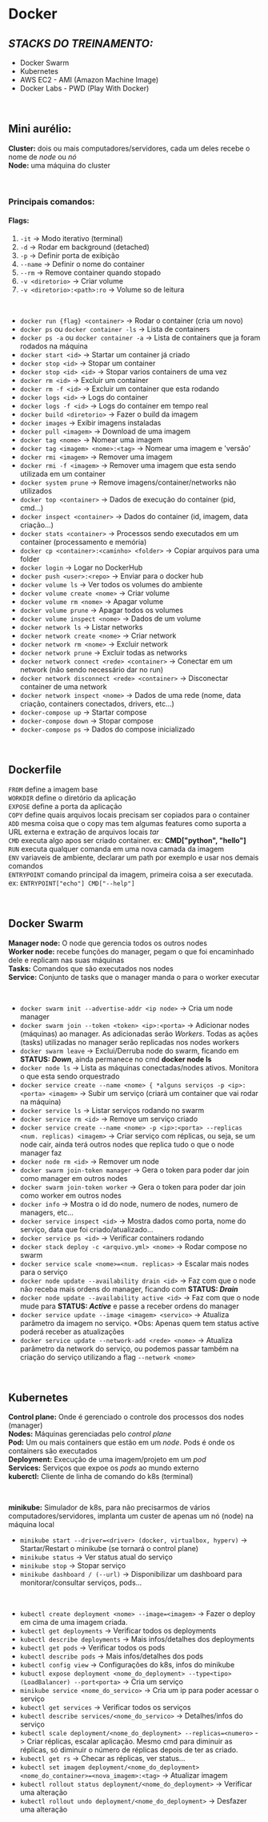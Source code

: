 # Docker 

## _STACKS DO TREINAMENTO:_
- Docker Swarm 
- Kubernetes
- AWS EC2 - AMI (Amazon Machine Image)
- Docker Labs - PWD (Play With Docker)

<br>

## Mini aurélio:
**Cluster:** dois ou mais computadores/servidores, cada um deles recebe o nome de _node_ ou _nó_ <br>
**Node:** uma máquina do cluster

<br>

### Principais comandos:

#### Flags:
1. `-it` -> Modo iterativo (terminal)
2. `-d` -> Rodar em background (detached)
3. `-p` -> Definir porta de exibição
4. `--name` -> Definir o nome do container
5. `--rm` -> Remove container quando stopado
6. `-v <diretorio>` -> Criar volume
7. `-v <diretorio>:<path>:ro` -> Volume so de leitura

<br>

- `docker run {flag} <container>` -> Rodar o container (cria um novo)
- `docker ps` ou `docker container -ls` -> Lista de containers
- `docker ps -a` ou `docker container -a` -> Lista de containers que ja foram rodados na máquina
- `docker start <id>` -> Startar um container já criado
- `docker stop <id>` -> Stopar um container
- `docker stop <id> <id>` -> Stopar varios containers de uma vez
- `docker rm <id>` -> Excluir um container
- `docker rm -f <id>` -> Excluir um container que esta rodando
- `docker logs <id>` -> Logs do container
- `docker logs -f <id>` -> Logs do container em tempo real
- `docker build <diretorio>` -> Fazer o build da imagem
- `docker images` -> Exibir imagens instaladas
- `docker pull <imagem>` -> Download de uma imagem
- `docker tag <nome>` -> Nomear uma imagem
- `docker tag <imagem> <nome>:<tag>` -> Nomear uma imagem e 'versão'
- `docker rmi <imagem>` -> Remover uma imagem
- `docker rmi -f <imagem>` -> Remover uma imagem que esta sendo utilizada em um container
- `docker system prune` -> Remove imagens/container/networks não utilizados
- `docker top <container>` -> Dados de execução do container (pid, cmd...)
- `docker inspect <container>` -> Dados do container (id, imagem, data criação...)
- `docker stats <container>` -> Processos sendo executados em um container (processamento e memória) 
- `docker cp <container>:<caminho> <folder>` -> Copiar arquivos para uma folder
- `docker login` -> Logar no DockerHub
- `docker push <user>:<repo>` -> Enviar para o docker hub
- `docker volume ls` -> Ver todos os volumes do ambiente
- `docker volume create <nome>` -> Criar volume
- `docker volume rm <nome>` -> Apagar volume
- `docker volume prune` -> Apagar todos os volumes
- `docker volume inspect <nome>` -> Dados de um volume
- `docker network ls` -> Listar networks
- `docker network create <nome>` -> Criar network
- `docker network rm <nome>` -> Excluir network
- `docker network prune` -> Excluir todas as networks
- `docker network connect <rede> <container>` -> Conectar em um network (não sendo necessário dar no run)
- `docker network disconnect <rede> <container>` -> Disconectar container de uma network
- `docker network inspect <nome>` -> Dados de uma rede (nome, data criação, containers conectados, drivers, etc...)
- `docker-compose up` -> Startar compose
- `docker-compose down` -> Stopar compose
- `docker-compose ps` -> Dados do compose inicializado

<br>

## Dockerfile 

`FROM` define a imagem base <br>
`WORKDIR` define o diretório da aplicação <br>
`EXPOSE` define a porta da aplicação <br>
`COPY` define quais arquivos locais precisam ser copiados para o container <br>
`ADD` mesma coisa que o copy mas tem algumas features como suporta a URL externa e extração de arquivos locais *tar* <br>
`CMD` executa algo apos ser criado container. ex: **CMD["python", "hello"]** <br>
`RUN` executa qualquer comanda em uma nova camada da imagem <br>
`ENV` variaveis de ambiente, declarar um path por exemplo e usar nos demais comandos <br>
`ENTRYPOINT` comando principal da imagem, primeira coisa a ser executada. ex: `ENTRYPOINT["echo"] CMD["--help"] ` <br>

<br>

## Docker Swarm

**Manager node:** O node que gerencia todos os outros nodes <br>
**Worker node:** recebe funções do manager, pegam o que foi encaminhado dele e replicam nas suas máquinas <br>
**Tasks:** Comandos que são executados nos nodes <br>
**Service:** Conjunto de tasks que o manager manda o para o worker executar <br>

<br>

- `docker swarm init --advertise-addr <ip node>` -> Cria um node manager
- `docker swarm join --token <token> <ip>:<porta>` -> Adicionar nodes (máquinas) ao manager. As adicionadas serão _Workers_. Todas as ações (tasks) utilizadas no manager serão replicadas nos nodes workers
- `docker swarm leave` -> Exclui/Derruba node do swarm, ficando em **STATUS: _Down_**, ainda permanece no cmd **docker node ls** 
- `docker node ls` -> Lista as máquinas conectadas/nodes ativos. Monitora o que esta sendo orquestrado
- `docker service create --name <nome> { *alguns serviços -p <ip>:<porta> <imagem>` -> Subir um serviço (criará um container que vai rodar na máquina)
- `docker service ls` -> Listar serviços rodando no swarm
- `docker service rm <id>` -> Remove um serviço criado
- `docker service create --name <nome> -p <ip>:<porta> --replicas <num. replicas) <imagem>` -> Criar serviço com réplicas, ou seja, se um node cair, ainda terá outros nodes que replica tudo o que o node manager faz
- `docker node rm <id>` -> Remover um node
- `docker swarm join-token manager` -> Gera o token para poder dar join como manager em outros nodes
- `docker swarm join-token worker` -> Gera o token para poder dar join como worker em outros nodes
- `docker info` -> Mostra o id do node, numero de nodes, numero de managers, etc...
- `docker service inspect <id>` -> Mostra dados como porta, nome do serviço, data que foi criado/atualizado...
- `docker service ps <id>` -> Verificar containers rodando
- `docker stack deploy -c <arquivo.yml> <nome>` -> Rodar compose no swarm
- `docker service scale <nome>=<num. replicas>` -> Escalar mais nodes para o serviço
- `docker node update --availability drain <id>` -> Faz com que o node não receba mais ordens do manager, ficando com **STATUS: _Drain_**
- `docker node update --availability active <id>` -> Faz com que o node mude para **STATUS: _Active_** e passe a receber ordens do manager
- `docker service update --image <imagem> <servico>` -> Atualiza parâmetro da imagem no serviço. *Obs: Apenas quem tem status active poderá receber as atualizações
- `docker service update --network-add <rede> <nome>` -> Atualiza parâmetro da network do serviço, ou podemos passar também na criação do serviço utilizando a flag `--network <nome>`

<br>

## Kubernetes

**Control plane:** Onde é gerenciado o controle dos processos dos nodes (manager) <br>
**Nodes:** Máquinas gerenciadas pelo _control plane_ <br>
**Pod:** Um ou mais containers que estão em um _node_. Pods é onde os containers são executados <br>
**Deployment:** Execução de uma imagem/projeto em um _pod_ <br>
**Services:** Serviços que expoe os _pods_ ao mundo externo <br>
**kuberctl:** Cliente de linha de comando do k8s (terminal) <br>

<br>

**minikube:** Simulador de k8s, para não precisarmos de vários computadores/servidores, implanta um custer de apenas um nó (node) na máquina local <br>
- `minikube start --driver=<driver> (docker, virtualbox, hyperv)` -> Startar/Restart o minikube (se tornará o control plane)
- `minikube status` -> Ver status atual do serviço
- `minikube stop` -> Stopar serviço
- `minikube dashboard / (--url)` -> Disponibilizar um dashboard para monitorar/consultar serviços, pods...  

<br>

- `kubectl create deployment <nome> --image=<imagem>` -> Fazer o deploy em cima de uma imagem criada.
- `kubectl get deployments` -> Verificar todos os deployments
- `kubectl describe deployments` -> Mais infos/detalhes dos deployments 
- `kubectl get pods` -> Verificar todos os pods
- `kubectl describe pods` -> Mais infos/detalhes dos pods
- `kubectl config view` -> Configurações do k8s, infos do minikube
- `kubuctl expose deployment <nome_do_deployment> --type<tipo> (LoadBalancer) --port<porta>` -> Cria um serviço
- `minikube service <nome_do_servico>` -> Cria um ip para poder acessar o serviço
- `kubectl get services` -> Verificar todos os serviços
- `kubectl describe services/<nome_do_servico>` -> Detalhes/infos do serviço
- `kubectl scale deployment/<nome_do_deployment> --replicas=<numero>` -> Criar réplicas, escalar aplicação. Mesmo cmd para diminuir as réplicas, só diminuir o número de réplicas depois de ter as criado.
- `kubectl get rs` -> Checar as réplicas, ver status...
- `kubectl set imagem deployment/<nome_do_deployment> <nome_do_container>=<nova_imagem>:<tag>` -> Atualizar imagem
- `kubectl rollout status deployment/<nome_do_deployment>` -> Verificar uma alteração
- `kubectl rollout undo deployment/<nome_do_deployment>` -> Desfazer uma alteração
